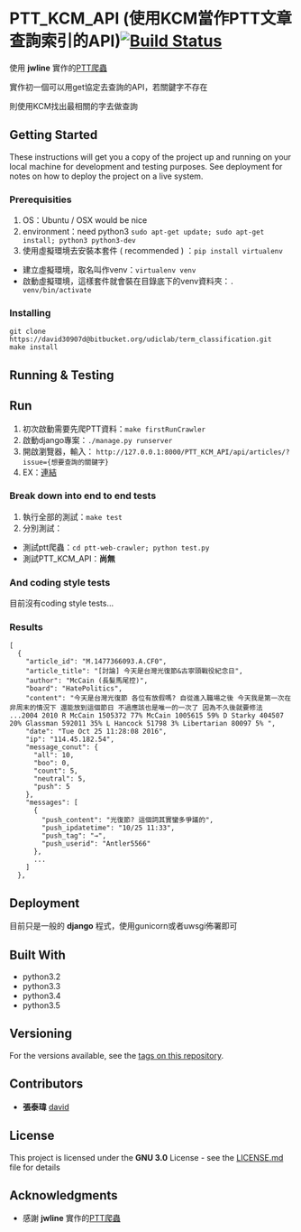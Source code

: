 # PTT_KCM_API (使用KCM當作PTT文章查詢索引的API)[![Build Status](https://travis-ci.org/UDICatNCHU/PTT_KCM_API.svg?branch=master)](https://travis-ci.org/UDICatNCHU/PTT_KCM_API)

使用 **jwline** 實作的[PTT爬蟲](https://github.com/jwlin/ptt-web-crawler)

實作初一個可以用get協定去查詢的API，若關鍵字不存在

則使用KCM找出最相關的字去做查詢

## Getting Started

These instructions will get you a copy of the project up and running on your local machine for development and testing purposes. See deployment for notes on how to deploy the project on a live system.

### Prerequisities

1. OS：Ubuntu / OSX would be nice
2. environment：need python3 `sudo apt-get update; sudo apt-get install; python3 python3-dev`
3. 使用虛擬環境去安裝本套件 ( recommended ) ：`pip install virtualenv`
  * 建立虛擬環境，取名叫作venv：`virtualenv venv`
  *  啟動虛擬環境，這樣套件就會裝在目錄底下的venv資料夾：`. venv/bin/activate`
### Installing

```
git clone https://david30907d@bitbucket.org/udiclab/term_classification.git
make install
```


## Running & Testing

## Run


1. 初次啟動需要先爬PTT資料：`make firstRunCrawler`
2. 啟動django專案：`./manage.py runserver`
3. 開啟瀏覽器，輸入： `http://127.0.0.1:8000/PTT_KCM_API/api/articles/?issue={想要查詢的關鍵字}`
4. EX：[連結](http://127.0.0.1:8000/PTT_KCM_API/api/articles/?issue=光復節)

### Break down into end to end tests


1. 執行全部的測試：`make test`
2. 分別測試：
  * 測試ptt爬蟲：`cd ptt-web-crawler; python test.py`
  * 測試PTT_KCM_API：**尚無**

### And coding style tests

目前沒有coding style tests...

### Results

```
[
  {
    "article_id": "M.1477366093.A.CF0",
    "article_title": "[討論] 今天是台灣光復節&古寧頭戰役紀念日",
    "author": "McCain (長髮馬尾控)",
    "board": "HatePolitics",
    "content": "今天是台灣光復節 各位有放假嗎? 自從進入職場之後 今天我是第一次在非周末的情況下 還能放到這個節日 不過應該也是唯一的一次了 因為不久後就要修法 ...2004 2010 R McCain 1505372 77% McCain 1005615 59% D Starky 404507 20% Glassman 592011 35% L Hancock 51798 3% Libertarian 80097 5% ",
    "date": "Tue Oct 25 11:28:08 2016",
    "ip": "114.45.182.54",
    "message_conut": {
      "all": 10,
      "boo": 0,
      "count": 5,
      "neutral": 5,
      "push": 5
    },
    "messages": [
      {
        "push_content": "光復節? 這個詞其實蠻多爭議的",
        "push_ipdatetime": "10/25 11:33",
        "push_tag": "→",
        "push_userid": "Antler5566"
      },
      ...
    ]
  },
```

## Deployment


目前只是一般的 **django** 程式，使用gunicorn或者uwsgi佈署即可

## Built With

* python3.2
* python3.3
* python3.4
* python3.5

## Versioning

For the versions available, see the [tags on this repository](https://github.com/david30907d/KCM/releases).

## Contributors

* **張泰瑋** [david](https://github.com/david30907d)

## License

This project is licensed under the **GNU 3.0** License - see the [LICENSE.md](LICENSE.md) file for details

## Acknowledgments

* 感謝 **jwline** 實作的[PTT爬蟲](https://github.com/jwlin/ptt-web-crawler)

